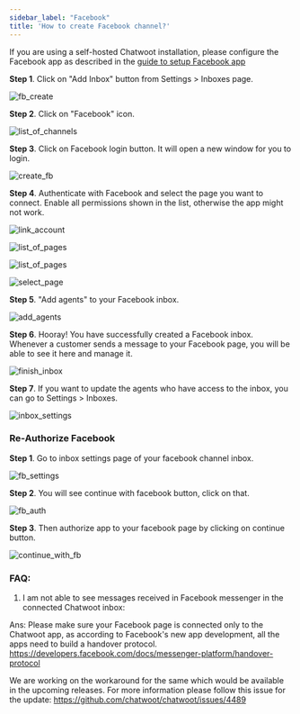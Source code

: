 ```yaml
---
sidebar_label: "Facebook"
title: 'How to create Facebook channel?'
---
```


If you are using a self-hosted Chatwoot installation, please configure the Facebook app as described in the [guide to setup Facebook app](/docs/self-hosted/configuration/features/integrations/facebook-channel-setup)

**Step 1**. Click on "Add Inbox" button from Settings > Inboxes page.

![fb_create](./images/facebook/inbox_create.png)

**Step 2**. Click on "Facebook" icon.

![list_of_channels](./images/facebook/list_of_channels.png)

**Step 3**. Click on Facebook login button. It will open a new window for you to login.

![create_fb](./images/facebook/login_with_facebook.png)

**Step 4**. Authenticate with Facebook and select the page you want to connect. Enable all permissions shown in the list, otherwise the app might not work.

![link_account](./images/facebook/link_account.png)

![list_of_pages](./images/facebook/list_of_pages.png)

![list_of_pages](./images/facebook/permissions.png)

![select_page](./images/facebook/select_page.png)

**Step 5**. "Add agents" to your Facebook inbox.

![add_agents](./images/facebook/add_agents.png)

**Step 6**. Hooray! You have successfully created a Facebook inbox. Whenever a customer sends a message to your Facebook page, you will be able to see it here and manage it.

![finish_inbox](./images/facebook/finish_inbox.png)

**Step 7**. If you want to update the agents who have access to the inbox, you can go to Settings > Inboxes.

![inbox_settings](./images/facebook/inbox_settings.png)


### Re-Authorize Facebook
**Step 1**. Go to inbox settings page of your facebook channel inbox.

![fb_settings](./images/facebook/fb_settings.png)

**Step 2**. You will see continue with facebook button, click on that.

![fb_auth](./images/facebook/fb_auth.png)

**Step 3**. Then authorize app to your facebook page by clicking on continue button.

![continue_with_fb](./images/facebook/continue_with_fb.png)


### FAQ:

1. I am not able to see messages received in Facebook messenger in the connected Chatwoot inbox:

Ans: Please make sure your Facebook page is connected only to the Chatwoot app, as according to Facebook's new app development, all the apps need to build a handover protocol. https://developers.facebook.com/docs/messenger-platform/handover-protocol

We are working on the workaround for the same which would be available in the upcoming releases.
For more information please follow this issue for the update: https://github.com/chatwoot/chatwoot/issues/4489
